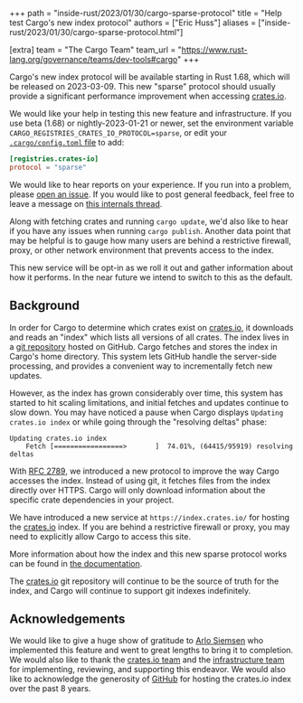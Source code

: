 +++
path = "inside-rust/2023/01/30/cargo-sparse-protocol"
title = "Help test Cargo's new index protocol"
authors = ["Eric Huss"]
aliases = ["inside-rust/2023/01/30/cargo-sparse-protocol.html"]

[extra]
team = "The Cargo Team"
team_url = "https://www.rust-lang.org/governance/teams/dev-tools#cargo"
+++

Cargo's new index protocol will be available starting in Rust 1.68, which will be released on 2023-03-09.
This new "sparse" protocol should usually provide a significant performance improvement when accessing [crates.io].

We would like your help in testing this new feature and infrastructure.
If you use beta (1.68) or nightly-2023-01-21 or newer, set the environment variable `CARGO_REGISTRIES_CRATES_IO_PROTOCOL=sparse`, or edit your [`.cargo/config.toml` file](https://doc.rust-lang.org/cargo/reference/config.html) to add:

```toml
[registries.crates-io]
protocol = "sparse"
```

We would like to hear reports on your experience.
If you run into a problem, please [open an issue](https://github.com/rust-lang/cargo/issues/new?assignees=&labels=C-bug&template=bug_report.yml).
If you would like to post general feedback, feel free to leave a message on [this internals thread](https://internals.rust-lang.org/t/cargo-sparse-protocol-feedback-thread/18234).

Along with fetching crates and running `cargo update`, we'd also like to hear if you have any issues when running `cargo publish`.
Another data point that may be helpful is to gauge how many users are behind a restrictive firewall, proxy, or other network environment that prevents access to the index.

This new service will be opt-in as we roll it out and gather information about how it performs.
In the near future we intend to switch to this as the default.

## Background

In order for Cargo to determine which crates exist on [crates.io], it downloads and reads an "index" which lists all versions of all crates.
The index lives in a [git repository](https://github.com/rust-lang/crates.io-index/) hosted on GitHub.
Cargo fetches and stores the index in Cargo's home directory.
This system lets GitHub handle the server-side processing, and provides a convenient way to incrementally fetch new updates.

However, as the index has grown considerably over time, this system has started to hit scaling limitations, and initial fetches and updates continue to slow down. You may have noticed a pause when Cargo displays `Updating crates.io index` or while going through the "resolving deltas" phase:

```
Updating crates.io index
    Fetch [=================>       ]  74.01%, (64415/95919) resolving deltas
```

With [RFC 2789](https://rust-lang.github.io/rfcs/2789-sparse-index.html), we introduced a new protocol to improve the way Cargo accesses the index.
Instead of using git, it fetches files from the index directly over HTTPS.
Cargo will only download information about the specific crate dependencies in your project.

We have introduced a new service at `https://index.crates.io/` for hosting the [crates.io] index.
If you are behind a restrictive firewall or proxy, you may need to explicitly allow Cargo to access this site.

More information about how the index and this new sparse protocol works can be found in [the documentation](https://doc.rust-lang.org/nightly/cargo/reference/registry-index.html#index-protocols).

The [crates.io] git repository will continue to be the source of truth for the index, and Cargo will continue to support git indexes indefinitely.

## Acknowledgements

We would like to give a huge show of gratitude to [Arlo Siemsen](https://github.com/arlosi) who implemented this feature and went to great lengths to bring it to completion.
We would also like to thank the [crates.io team](https://www.rust-lang.org/governance/teams/crates-io) and the [infrastructure team](https://www.rust-lang.org/governance/teams/infra) for implementing, reviewing, and supporting this endeavor.
We would also like to acknowledge the generosity of [GitHub](https://github.com/) for hosting the crates.io index over the past 8 years.

[crates.io]: https://crates.io
